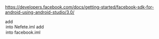 https://developers.facebook.com/docs/getting-started/facebook-sdk-for-android-using-android-studio/3.0/

add <option name="APK_PATH" value="/build/apk/Nefete-debug-unaligned.apk" />
into Nefete.iml
add <option name="APK_PATH" value="/../../Nefete/build/apk/Nefete-debug-unaligned.apk" />
into facebook.iml